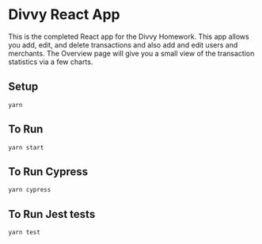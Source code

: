 # Divvy React App

This is the completed React app for the Divvy Homework. This app allows you add, edit, and delete transactions and also add and edit users and merchants. The Overview page will give you a small view of the transaction statistics via a few charts.

## Setup

    yarn

## To Run

    yarn start

## To Run Cypress

    yarn cypress

## To Run Jest tests

    yarn test
